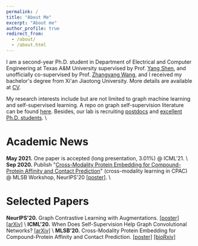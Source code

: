 ```yaml
---
permalink: /
title: "About Me"
excerpt: "About me"
author_profile: true
redirect_from: 
  - /about/
  - /about.html
---
```


I am a second-year Ph.D. student in Department of Electrical and Computer Engineering at Texas A&M University supervised by Prof. [Yang Shen](https://shen-lab.github.io), and unofficially co-supervised by Prof. [Zhangyang Wang](https://www.atlaswang.com), and I received my bachelor's degree from Xi'an Jiaotong University. More details are available at [CV](https://yyou1996.github.io/files/yuning_cv.pdf).

My research interests include but are not limited to graph machine learning and self-supervised learning. A repo on graph self-supervision literature can be found [here](https://github.com/ChandlerBang/awesome-self-supervised-gnn). Besides, our lab is recruiting [postdocs](https://shen-lab.github.io/positions-201712.pdf) and [excellent Ph.D. students](https://shen-lab.github.io/Positions-TAMU-ECE-Shen.pdf). \\
<br />

Academic News
=====
**May 2021.** One paper is accepted (long presentation, 3.01%) @ ICML'21. \\
**Sep 2020.** Publish "[Cross-Modality Protein Embedding for Compound-Protein Affinity and Contact Prediction](https://www.biorxiv.org/content/10.1101/2020.11.29.403162v1)" (cross-modality learning in CPAC) @ MLSB Workshop, NeurIPS'20 [[poster]](https://yyou1996.github.io/files/mlsb2020_cpac_poster.pdf). \\
<br />

Selected Papers
=====
**NeurIPS'20.** Graph Contrastive Learning with Augmentations. [[poster]](https://yyou1996.github.io/files/neurips2020_graphcl_poster.pdf) [[arXiv]](https://arxiv.org/abs/2010.13902) \\
**ICML'20.** When Does Self-Supervision Help Graph Convolutional Networks? [[arXiv]](https://arxiv.org/abs/2006.09136) \\
**MLSB'20.** Cross-Modality Protein Embedding for Compound-Protein Affinity and Contact Prediction. [[poster]](https://yyou1996.github.io/files/mlsb2020_cpac_poster.pdf) [[bioRxiv]](https://www.biorxiv.org/content/10.1101/2020.11.29.403162v1)
